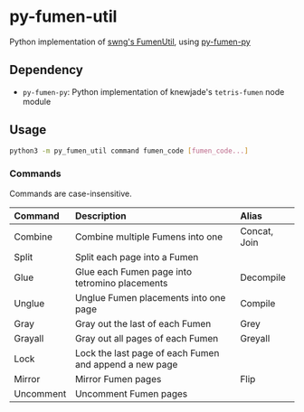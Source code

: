 # py-fumen-util
Python implementation of [swng's FumenUtil](https://github.com/swng/FumenUtil), using [py-fumen-py](https://github.com/OctupusTea/py-fumen-py)

## Dependency
- `py-fumen-py`: Python implementation of knewjade's `tetris-fumen` node module

## Usage

```bash
python3 -m py_fumen_util command fumen_code [fumen_code...]
```

### Commands

Commands are case-insensitive.

|Command|Description|Alias|
|:-|:-|:-|
|Combine|Combine multiple Fumens into one|Concat, Join|
|Split|Split each page into a Fumen||
|Glue|Glue each Fumen page into tetromino placements|Decompile|
|Unglue|Unglue Fumen placements into one page|Compile|
|Gray|Gray out the last of each Fumen|Grey|
|Grayall|Gray out all pages of each Fumen|Greyall|
|Lock|Lock the last page of each Fumen and append a new page||
|Mirror|Mirror Fumen pages|Flip|
|Uncomment|Uncomment Fumen pages||
